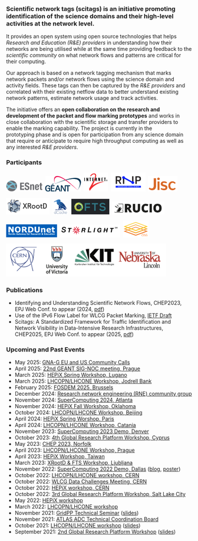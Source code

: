 ### Scientific network tags (scitags) is an initiative promoting identification of the science domains and their high-level activities at the network level. 

It provides an open system using open source technologies that helps *Research and Education (R&E) providers* in understanding how their networks are being 
utilised while at the same time providing feedback to the *scientific community* on what network flows and patterns are critical for their computing. 

Our approach is based on a network tagging mechanism that marks network packets and/or network flows using the science domain and activity fields. These tags can then be captured by the *R&E providers* and correlated with their existing netflow data to better understand existing network patterns, estimate network usage and track activities.

The initiative offers an **open collaboration on the research and development of the packet and flow marking prototypes** and works in close collaboration with the scientific storage and transfer providers to enable the marking capability. The project is currently in the prototyping phase and is open for participation from any science domain that require or anticipate to require high throughput computing as well as any interested *R&E providers*.

### Participants
<a href="https://www.es.net"><img src="/assets/img/esnet.png" alt="ESNet Logo" target="_blank" height="30.0pt"></a>&nbsp;&nbsp;<a href="https://www.geant.net"><img src="/assets/img/geant.svg" alt="GÉANT Logo" target="_blank" height="42.0pt"></a>&nbsp;&nbsp;<a href="https://www.internet2.edu"><img src="/assets/img/internet2.svg" alt="Internet2 Logo" target="_blank" height="51.0pt"></a>&nbsp;&nbsp;<a href="https://www.rnp.br/en"><img src="/assets/img/RNP.png" alt="RNP Logo" target="_blank" height="52.0pt"></a>&nbsp;&nbsp;<a href="https://www.jisc.ac.uk/"><img src="/assets/img/jisc.png" alt="JISC" target="_blank" height="42.0pt"></a><br>

<a href="https://xrootd.slac.stanford.edu/"><img src="/assets/img/xroot.png" alt="XRoot Logo" target="_blank" height="45.0pt"></a>&nbsp;&nbsp;<a href="https://www.dcache.org/"><img src="/assets/img/dcache.png" alt="dCache Logo" target="_blank" height="42.0pt"></a>&nbsp;&nbsp;<a href="https://fts.web.cern.ch/fts/"><img src="/assets/img/fts.png" alt="FTS Logo" target="_blank" height="42.0pt"></a>&nbsp;&nbsp;<a href="https://rucio.cern.ch/"><img src="/assets/img/rucio.png" alt="Rucio Logo" target="_blank" height="35.0pt"></a><br>

<a href="https://www.nordu.net"><img src="/assets/img/nordunet.png" alt="NORDUnet Logo" target="_blank" height="35.0pt"></a>&nbsp;&nbsp;<a href="https://www.startap.net/starlight/ABOUT/"><img src="/assets/img/starlight.png" alt="StarLight Logo" target="_blank" height="35.0pt"></a>&nbsp;&nbsp;<a href="https://opensciencegrid.org/"><img src="/assets/img/osg_logo_smaller.png" alt="XRoot Logo" target="_blank" height="45.0pt"></a><br>

<a href="https://www.scitags.org"><img src="/assets/img/site_logos.png" alt="Sites" target="_blank" height="90.0pt"></a><br>

### Publications
- Identifying and Understanding Scientific Network Flows, CHEP2023, EPJ Web Conf. to appear (2024, [pdf](https://www.scitags.org/assets/img/chep_paper23.pdf))
- Use of the IPv6 Flow Label for WLCG Packet Marking, [IETF Draft](https://datatracker.ietf.org/doc/draft-cc-v6ops-wlcg-flow-label-marking/)
- Scitags: A Standardized Framework for Traffic Identification and Network Visibility in Data-Intensive Research Infrastructures, CHEP2025, EPJ Web Conf. to appear (2025, [pdf](https://www.scitags.org/assets/img/CHEP_2025.pdf))

### Upcoming and Past Events
- May 2025: [GNA-G EU and US Community Calls](https://www.gna-g.net/attend-a-meeting/gna-g-community-vcs-q2-2025/)
- April 2025: [22nd GEANT SIG-NOC meeting, Prague](https://wiki.geant.org/display/SIGNOC/22nd+SIG-NOC+meeting+-+Prague%2C+Czechia)
- March 2025: [HEPiX Spring Workshop, Lugano](https://indico.cern.ch/event/1477299/contributions/6412763/)
- March 2025: [LHCOPN/LHCONE Workshop, Jodrell Bank](https://indico.cern.ch/event/1479019/#19-network-research-technologi)
- February 2025: [FOSDEM 2025, Brussels](https://fosdem.org/2025/schedule/event/fosdem-2025-6182-scitags-network-traffic-tagging-for-scientific-computing/)
- December 2024: [Research network engineering (RNE) community group](https://www.jisc.ac.uk/get-involved/research-network-engineering-rne-community-group)
- November 2024: [SuperComputing 2024, Atlanta](https://sc24.supercomputing.org/wp-content/uploads/2025/02/nre008.pdf)
- November 2024: [HEPiX Fall Workshop, Oklahoma](https://indico.cern.ch/event/1450798/contributions/6199201/)
- October 2024: [LHCOPN/LHCONE Workshop, Beijing](https://indico.cern.ch/event/1410638/#27-scitags-a-standardized-fram)
- April 2024: [HEPiX Spring Worshop, Paris](https://indico.cern.ch/event/1377701/contributions/5900862/)
- April 2024: [LHCOPN/LHCONE Workshop, Catania](https://indico.cern.ch/event/1349135/)
- November 2023: [SuperComputing 2023 Demo, Denver](https://sc23.supercomputing.org/)
- October 2023: [4th Global Research Platform Workshop, Cyprus](https://grpworkshop2023.theglobalresearchplatform.net/4GRP_Program-FINAL-100623.pdf)
- May 2023: [CHEP 2023, Norfolk](https://indico.jlab.org/event/459/contributions/11321/)
- April 2023: [LHCOPN/LHCONE Workshop, Prague](https://indico.cern.ch/event/1234127/)
- April 2023: [HEPiX Workshop, Taiwan](https://indico.cern.ch/event/1222948/contributions/5321009/)
- March 2023: [XRootD & FTS Workshop, Ljubljana](https://indico.cern.ch/event/875381/contributions/5300142/)
- November 2022: [SuperComputing 2022 Demo, Dallas](https://sc22.supercomputing.org/) ([blog](https://blog.sflow.com/2022/11/scientific-network-tags-scitags.html), [poster](https://www.scitags.org/assets/img/SCITAGS_SC22.pdf))
- October 2022: [LHCOPN/LHCONE workshop, CERN](https://indico.cern.ch/event/1146558/)
- October 2022: [WLCG Data Challenges Meeting, CERN](https://indico.cern.ch/event/1212782/)
- October 2022: [HEPiX workshop, CERN](https://indico.cern.ch/event/1200682/contributions/5103523/)
- October 2022: [3rd Global Research Platform Workshop, Salt Lake City](http://grpworkshop2022.theglobalresearchplatform.net/program.html)
- May 2022: [HEPiX workshop](https://indico.cern.ch/event/1123214/contributions/4833642/)
- March 2022: [LHCOPN/LHCONE workshop](https://indico.cern.ch/event/1110783/)
- November 2021: [GridPP Technical Seminar](https://indico.cern.ch/event/1093856/) ([slides](https://indico.cern.ch/event/1093856/contributions/4600338/attachments/2349549/4007314/Scientific%20Network%20Tags_%20Packet%20and%20Flow%20Marking%20.pdf))
- November 2021: [ATLAS ADC Technical Coordination Board](https://indico.cern.ch/event/1096850/)
- October 2021: [LHCOPN/LHCONE workshop](https://indico.cern.ch/event/1022426)  ([slides](https://indico.cern.ch/event/1022426/contributions/4492285/attachments/2326491/3963219/Research%20Network%20Technical%20WG%20update.pdf))
- September 2021: [2nd Global Research Platform Workshop](https://grpworkshop2021.theglobalresearchplatform.net/) ([slides](https://grpworkshop2021.theglobalresearchplatform.net/PDF/4-McKEE-GRP-2021-Packet-FlowMarkingforGlobalScience%20Domains.pdf))

